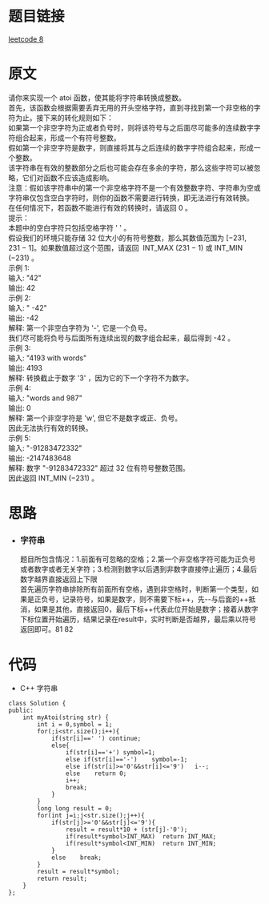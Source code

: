 # 题目链接
[leetcode 8](https://leetcode-cn.com/problems/string-to-integer-atoi/)

# 原文
请你来实现一个 atoi 函数，使其能将字符串转换成整数。  
首先，该函数会根据需要丢弃无用的开头空格字符，直到寻找到第一个非空格的字符为止。接下来的转化规则如下：  
如果第一个非空字符为正或者负号时，则将该符号与之后面尽可能多的连续数字字符组合起来，形成一个有符号整数。  
假如第一个非空字符是数字，则直接将其与之后连续的数字字符组合起来，形成一个整数。  
该字符串在有效的整数部分之后也可能会存在多余的字符，那么这些字符可以被忽略，它们对函数不应该造成影响。  
注意：假如该字符串中的第一个非空格字符不是一个有效整数字符、字符串为空或字符串仅包含空白字符时，则你的函数不需要进行转换，即无法进行有效转换。  
在任何情况下，若函数不能进行有效的转换时，请返回 0 。  
提示：  
本题中的空白字符只包括空格字符 ' ' 。  
假设我们的环境只能存储 32 位大小的有符号整数，那么其数值范围为 [−231,  231 − 1]。如果数值超过这个范围，请返回  INT_MAX (231 − 1) 或 INT_MIN (−231) 。  
示例 1:  
输入: "42"  
输出: 42  
示例 2:  
输入: "   -42"  
输出: -42  
解释: 第一个非空白字符为 '-', 它是一个负号。  
我们尽可能将负号与后面所有连续出现的数字组合起来，最后得到 -42 。  
示例 3:  
输入: "4193 with words"  
输出: 4193  
解释: 转换截止于数字 '3' ，因为它的下一个字符不为数字。  
示例 4:  
输入: "words and 987"  
输出: 0  
解释: 第一个非空字符是 'w', 但它不是数字或正、负号。  
因此无法执行有效的转换。  
示例 5:  
输入: "-91283472332"  
输出: -2147483648  
解释: 数字 "-91283472332" 超过 32 位有符号整数范围。   
因此返回 INT_MIN (−231) 。  

# 思路
- ### **字符串**
  题目所包含情况：1.前面有可忽略的空格；2.第一个非空格字符可能为正负号或者数字或者无关字符；3.检测到数字以后遇到非数字直接停止遍历；4.最后数字越界直接返回上下限  
  首先遍历字符串排除所有前面所有空格，遇到非空格时，判断第一个类型，如果是正负号，记录符号，如果是数字，则不需要下标++，先--与后面的++抵消，如果是其他，直接返回0，最后下标++代表此位开始是数字；接着从数字下标位置开始遍历，结果记录在result中，实时判断是否越界，最后乘以符号返回即可。81 82

# 代码
- C++ 字符串
```
class Solution {
public:
    int myAtoi(string str) {
        int i = 0,symbol = 1;
        for(;i<str.size();i++){
            if(str[i]==' ') continue;
            else{
                if(str[i]=='+') symbol=1;
                else if(str[i]=='-')    symbol=-1;
                else if(str[i]>='0'&&str[i]<='9')   i--;
                else    return 0;
                i++;
                break;
            }
        }
        long long result = 0;
        for(int j=i;j<str.size();j++){
            if(str[j]>='0'&&str[j]<='9'){
                result = result*10 + (str[j]-'0');
                if(result*symbol>INT_MAX)  return INT_MAX;
                if(result*symbol<INT_MIN)  return INT_MIN;
            }
            else    break;
        }
        result = result*symbol;
        return result;
    }
};
```
